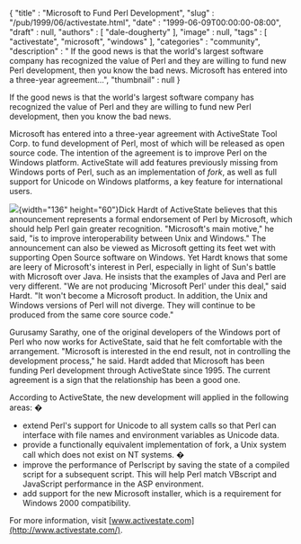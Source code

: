 {
   "title" : "Microsoft to Fund Perl Development",
   "slug" : "/pub/1999/06/activestate.html",
   "date" : "1999-06-09T00:00:00-08:00",
   "draft" : null,
   "authors" : [
      "dale-dougherty"
   ],
   "image" : null,
   "tags" : [
      "activestate",
      "microsoft",
      "windows"
   ],
   "categories" : "community",
   "description" : " If the good news is that the world's largest software company has recognized the value of Perl and they are willing to fund new Perl development, then you know the bad news. Microsoft has entered into a three-year agreement...",
   "thumbnail" : null
}





If the good news is that the world's largest software company has
recognized the value of Perl and they are willing to fund new Perl
development, then you know the bad news.

Microsoft has entered into a three-year agreement with ActiveState Tool
Corp. to fund development of Perl, most of which will be released as
open source code. The intention of the agreement is to improve Perl on
the Windows platform. ActiveState will add features previously missing
from Windows ports of Perl, such as an implementation of *fork*, as well
as full support for Unicode on Windows platforms, a key feature for
international users.

![](/images/_pub_1999_06_activestate/aslogo.gif){width="136"
height="60"}Dick Hardt of ActiveState believes that this announcement
represents a formal endorsement of Perl by Microsoft, which should help
Perl gain greater recognition. "Microsoft's main motive," he said, "is
to improve interoperability between Unix and Windows." The announcement
can also be viewed as Microsoft getting its feet wet with supporting
Open Source software on Windows. Yet Hardt knows that some are leery of
Microsoft's interest in Perl, especially in light of Sun's battle with
Microsoft over Java. He insists that the examples of Java and Perl are
very different. "We are not producing 'Microsoft Perl' under this deal,"
said Hardt. "It won't become a Microsoft product. In addition, the Unix
and Windows versions of Perl will not diverge. They will continue to be
produced from the same core source code."

Gurusamy Sarathy, one of the original developers of the Windows port of
Perl who now works for ActiveState, said that he felt comfortable with
the arrangement. "Microsoft is interested in the end result, not in
controlling the development process," he said. Hardt added that
Microsoft has been funding Perl development through ActiveState since
1995. The current agreement is a sign that the relationship has been a
good one.

According to ActiveState, the new development will applied in the
following areas: �

-   extend Perl's support for Unicode to all system calls so that Perl
    can interface with file names and environment variables as Unicode
    data.
-   provide a functionally equivalent implementation of fork, a Unix
    system call which does not exist on NT systems. �
-   improve the performance of Perlscript by saving the state of a
    compiled script for a subsequent script. This will help Perl match
    VBscript and JavaScript performance in the ASP environment.
-   add support for the new Microsoft installer, which is a requirement
    for Windows 2000 compatibility.

For more information, visit
[www.activestate.com](http://www.activestate.com/).



